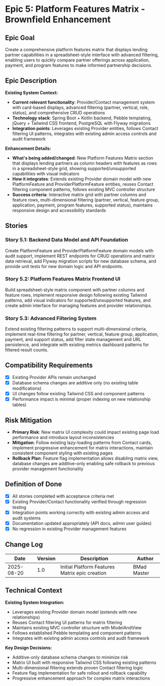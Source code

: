 # Epic 5: Platform Features Matrix - Brownfield Enhancement

## Epic Goal

Create a comprehensive platform features matrix that displays lending partner capabilities in a spreadsheet-style interface with advanced filtering, enabling users to quickly compare partner offerings across application, payment, and program features to make informed partnership decisions.

## Epic Description

**Existing System Context:**

- **Current relevant functionality**: Provider/Contact management system with card-based displays, advanced filtering (partner, vertical, role, status), and comprehensive CRUD operations
- **Technology stack**: Spring Boot + Kotlin backend, Pebble templating, jQuery + Tailwind CSS frontend, PostgreSQL with Flyway migrations
- **Integration points**: Leverages existing Provider entities, follows Contact filtering UI patterns, integrates with existing admin access controls and audit framework

**Enhancement Details:**

- **What's being added/changed**: New Platform Features Matrix section that displays lending partners as column headers with features as rows in a spreadsheet-style grid, showing supported/unsupported capabilities with visual indicators
- **How it integrates**: Extends existing Provider domain model with new PlatformFeature and ProviderPlatformFeature entities, reuses Contact filtering component patterns, follows existing MVC controller structure
- **Success criteria**: Interactive matrix grid with partner columns and feature rows, multi-dimensional filtering (partner, vertical, feature group, application, payment, program features, supported status), maintains responsive design and accessibility standards

## Stories

### Story 5.1: Backend Data Model and API Foundation

Create PlatformFeature and ProviderPlatformFeature domain models with audit support, implement REST endpoints for CRUD operations and matrix data retrieval, add Flyway migration scripts for new database schema, and provide unit tests for new domain logic and API endpoints.

### Story 5.2: Platform Features Matrix Frontend UI

Build spreadsheet-style matrix component with partner columns and feature rows, implement responsive design following existing Tailwind patterns, add visual indicators for supported/unsupported features, and create admin interface for managing features and provider relationships.

### Story 5.3: Advanced Filtering System

Extend existing filtering patterns to support multi-dimensional criteria, implement real-time filtering for partner, vertical, feature group, application, payment, and support status, add filter state management and URL persistence, and integrate with existing metrics dashboard patterns for filtered result counts.

## Compatibility Requirements

- [x] Existing Provider APIs remain unchanged
- [x] Database schema changes are additive only (no existing table modifications)
- [x] UI changes follow existing Tailwind CSS and component patterns
- [x] Performance impact is minimal (proper indexing on new relationship tables)

## Risk Mitigation

- **Primary Risk**: New matrix UI complexity could impact existing page load performance and introduce layout inconsistencies
- **Mitigation**: Follow existing lazy-loading patterns from Contact cards, implement progressive enhancement for matrix interactions, maintain consistent component styling with existing pages
- **Rollback Plan**: Feature flag implementation allows disabling matrix view, database changes are additive-only enabling safe rollback to previous provider management functionality

## Definition of Done

- [x] All stories completed with acceptance criteria met
- [x] Existing Provider/Contact functionality verified through regression testing
- [x] Integration points working correctly with existing admin access and audit systems
- [x] Documentation updated appropriately (API docs, admin user guides)
- [x] No regression in existing Provider management features

## Change Log

| Date | Version | Description | Author |
|------|---------|-------------|---------|
| 2025-08-20 | 1.0 | Initial Platform Features Matrix epic creation | BMad Master |

## Technical Context

**Existing System Integration:**
- Leverages existing Provider domain model (extends with new relationships)
- Reuses Contact filtering UI patterns for matrix filtering
- Maintains existing MVC controller structure with ModelAndView
- Follows established Pebble templating and component patterns
- Integrates with existing admin access controls and audit framework

**Key Design Decisions:**
- Additive-only database schema changes to minimize risk
- Matrix UI built with responsive Tailwind CSS following existing patterns
- Multi-dimensional filtering extends proven Contact filtering logic
- Feature flag implementation for safe rollout and rollback capability
- Progressive enhancement approach for complex matrix interactions
